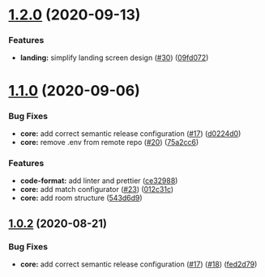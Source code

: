 # [1.2.0](https://github.com/AdrianInsua/dibujillo/compare/v1.1.0...v1.2.0) (2020-09-13)


### Features

* **landing:** simplify landing screen design ([#30](https://github.com/AdrianInsua/dibujillo/issues/30)) ([09fd072](https://github.com/AdrianInsua/dibujillo/commit/09fd072957dac43f719cea93ee9d7fac420244ab))

# [1.1.0](https://github.com/AdrianInsua/dibujillo/compare/v1.0.2...v1.1.0) (2020-09-06)


### Bug Fixes

* **core:** add correct semantic release configuration ([#17](https://github.com/AdrianInsua/dibujillo/issues/17)) ([d0224d0](https://github.com/AdrianInsua/dibujillo/commit/d0224d01aa683970e4c7d39ced17b0ab9467a076))
* **core:** remove .env from remote repo ([#20](https://github.com/AdrianInsua/dibujillo/issues/20)) ([75a2cc6](https://github.com/AdrianInsua/dibujillo/commit/75a2cc6e76bf227028b4e0abcce771c8251a3c96))


### Features

* **code-format:** add linter and prettier ([ce32988](https://github.com/AdrianInsua/dibujillo/commit/ce3298819f8193e7dd8a73b35a549f4931c3fcc1))
* **core:** add match configurator ([#23](https://github.com/AdrianInsua/dibujillo/issues/23)) ([012c31c](https://github.com/AdrianInsua/dibujillo/commit/012c31cbf0447fa34119e0735e4463f4b438d00c))
* **core:** add room structure ([543d6d9](https://github.com/AdrianInsua/dibujillo/commit/543d6d962cb1c70ea10ad6ae9bc433e4a0e364cd))

## [1.0.2](https://github.com/AdrianInsua/dibujillo/compare/v1.0.1...v1.0.2) (2020-08-21)


### Bug Fixes

* **core:** add correct semantic release configuration ([#17](https://github.com/AdrianInsua/dibujillo/issues/17)) ([#18](https://github.com/AdrianInsua/dibujillo/issues/18)) ([fed2d79](https://github.com/AdrianInsua/dibujillo/commit/fed2d792e4343305282a31251e62b9285568b201))
